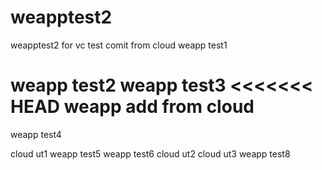 # weapptest2
weapptest2 for vc test
comit from cloud
weapp test1


weapp test2
weapp test3
<<<<<<< HEAD
weapp add from cloud
=======
weapp test4

cloud ut1
weapp test5
weapp test6
cloud ut2
cloud ut3
weapp test8

